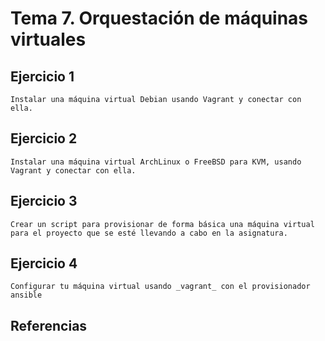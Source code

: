 # Tema 7. Orquestación de máquinas virtuales



## Ejercicio 1

`Instalar una máquina virtual Debian usando Vagrant y conectar con ella.`





## Ejercicio 2

`Instalar una máquina virtual ArchLinux o FreeBSD para KVM, usando Vagrant y conectar con ella.`








## Ejercicio 3

`Crear un script para provisionar de forma básica una máquina virtual para el proyecto que se esté llevando a cabo en la asignatura.`







## Ejercicio 4

`Configurar tu máquina virtual usando _vagrant_ con el provisionador ansible` 








## Referencias


